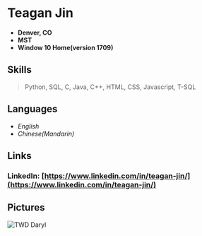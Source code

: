 # Teagan Jin
* **Denver, CO**
* **MST**
* **Window 10 Home(version 1709)**
## Skills
>Python, SQL, C, Java, C++, HTML, CSS, Javascript, T-SQL
## Languages
* _English_
* _Chinese(Mandarin)_
## Links
### LinkedIn: [https://www.linkedin.com/in/teagan-jin/](https://www.linkedin.com/in/teagan-jin/) 
## Pictures
![TWD Daryl](http://www.imaginativeink.co.uk/store/wp-content/uploads/2016/07/14/TDT-TWD-Daryl-Dixon-Alpha-large-Sand.png)
